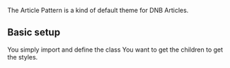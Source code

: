 The Article Pattern is a kind of default theme for DNB Articles.

## Basic setup

You simply import and define the class You want to get the children to get the styles.

